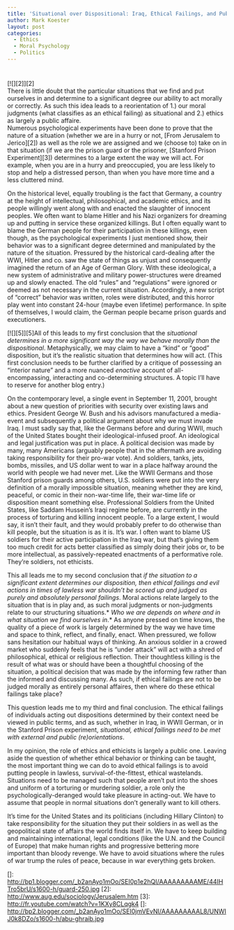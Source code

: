 ```yaml
---
title: 'Situational over Dispositional: Iraq, Ethical Failings, and Public Reorientations'
author: Mark Koester
layout: post
categories:
  - Ethics
  - Moral Psychology
  - Politics
---
```

# 

[![][2]][2]  
There is little doubt that the particular situations that we find and put ourselves in and determine to a significant degree our ability to act morally or correctly. As such this idea leads to a reorientation of 1.) our moral judgments (what classifies as an ethical failing) as situational and 2.) ethics as largely a public affaire.   
Numerous psychological experiments have been done to prove that the nature of a situation (whether we are in a hurry or not, [From Jerusalem to Jerico][2]) as well as the role we are assigned and we (choose to) take on in that situation (if we are the prison guard or the prisoner, [Stanford Prison Experiment][3]) determines to a large extent the way we will act. For example, when you are in a hurry and preoccupied, you are less likely to stop and help a distressed person, than when you have more time and a less cluttered mind.

On the historical level, equally troubling is the fact that Germany, a country at the height of intellectual, philosophical, and academic ethics, and its people willingly went along with and enacted the slaughter of innocent peoples. We often want to blame Hitler and his Nazi organizers for dreaming up and putting in service these organized killings. But I often equally want to blame the German people for their participation in these killings, even though, as the psychological experiments I just mentioned show, their behavior was to a significant degree determined and manipulated by the nature of the situation. Pressured by the historical card-dealing after the WWI, Hitler and co. saw the state of things as unjust and consequently imagined the return of an Age of German Glory. With these ideological, a new system of administrative and military power-structures were dreamed up and slowly enacted. The old “rules” and “regulations” were ignored or deemed as not necessary in the current situation. Accordingly, a new script of “correct” behavior was written, roles were distributed, and this horror play went into constant 24-hour (maybe even lifetime) performance. In spite of themselves, I would claim, the German people became prison guards and executioners. 

[![][5]][5]All of this leads to my first conclusion that the *situational determines in a more significant way the way we behave morally than the dispositional*. Metaphysically, we may claim to have a “kind” or “good” disposition, but it’s the realistic situation that determines how will act. (This first conclusion needs to be further clarified by a critique of possessing an “interior nature” and a more nuanced *enactive* account of all-encompassing, interacting and co-determining structures. A topic I’ll have to reserve for another blog entry.) 

On the contemporary level, a single event in September 11, 2001, brought about a new question of priorities with security over existing laws and ethics. President George W. Bush and his advisors manufactured a media-event and subsequently a political argument about why we must invade Iraq. I must sadly say that, like the Germans before and during WWII, much of the United States bought their ideological-infused proof. An ideological and legal justification was put in place. A political decision was made by many, many Americans (arguably people that in the aftermath are avoiding taking responsibility for their pro-war vote). And soldiers, tanks, jets, bombs, missiles, and US dollar went to war in a place halfway around the world with people we had never met. Like the WWII Germans and those Stanford prison guards among others, U.S. soldiers were put into the very definition of a morally impossible situation, meaning whether they are kind, peaceful, or comic in their non-war-time life, their war-time life or disposition meant something else. Professional Soldiers from the United States, like Saddam Hussein’s Iraqi regime before, are currently in the process of torturing and killing innocent people. To a large extent, I would say, it isn’t their fault, and they would probably prefer to do otherwise than kill people, but the situation is as it is. It’s war. I often want to blame US soldiers for their active participation in the Iraq war, but that’s giving them too much credit for acts better classified as simply doing their jobs or, to be more intellectual, as passively-repeated enactments of a performative role. They’re soldiers, not ethicists. 

This all leads me to my second conclusion that *if the situation to a significant extent determines our disposition, then ethical failings and evil actions in times of lawless war shouldn’t be scored up and judged as purely and absolutely personal failings*. Moral actions relate largely to the situation that is in play and, as such moral judgments or non-judgments relate to our structuring situations.* *Who we are depends on where and in what situation we find ourselves in*.* As anyone pressed on time knows, the quality of a piece of work is largely determined by the way we have time and space to think, reflect, and finally, enact. When pressured, we follow sans hesitation our habitual ways of thinking. An anxious soldier in a crowed market who suddenly feels that he is “under attack” will act with a shred of philosophical, ethical or religious reflection. Their thoughtless killing is the result of what was or should have been a thoughtful choosing of the situation, a political decision that was made by the informing few rather than the informed and discussing many. As such, if ethical failings are not to be judged morally as entirely personal affaires, then where do these ethical failings take place? 

This question leads me to my third and final conclusion. The ethical failings of individuals acting out dispositions determined by their context need be viewed in public terms, and as such, whether in Iraq, in WWII German, or in the Stanford Prison experiment, *situational, ethical failings need to be met with external and public (re)orientations*. 

In my opinion, the role of ethics and ethicists is largely a public one. Leaving aside the question of whether ethical behavior or thinking can be taught, the most important thing we can do to avoid ethical failings is to avoid putting people in lawless, survival-of-the-fittest, ethical wastelands. Situations need to be managed such that people aren’t put into the shoes and uniform of a torturing or murdering soldier, a role only the psychologically-deranged would take pleasure in acting-out. We have to assume that people in normal situations don’t generally want to kill others. 

It’s time for the United States and its politicians (including Hillary Clinton) to take responsibility for the situation they put their soldiers in as well as the geopolitical state of affairs the world finds itself in. We have to keep building and maintaining international, legal conditions (like the U.N. and the Council of Europe) that make human rights and progressive bettering more important than bloody revenge. We have to avoid situations where the rules of war trump the rules of peace, because in war everything gets broken.

 []: http://bp1.blogger.com/_b2anAyo1mOo/SEI0p1e2hQI/AAAAAAAAAME/44IHTro5brU/s1600-h/guard-250.jpg
 [2]: http://www.aug.edu/sociology/Jerusalem.htm
 [3]: http://fr.youtube.com/watch?v=1KXy8CLqgk4
 []: http://bp2.blogger.com/_b2anAyo1mOo/SEI0jmVEvNI/AAAAAAAAAL8/UNWIJ0k8DZo/s1600-h/abu-ghraib.jpg